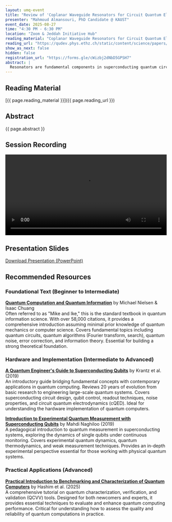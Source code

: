 ```yaml
---
layout: umq-event
title: "Review of 'Coplanar Waveguide Resonators for Circuit Quantum Electrodynamics'"
presenter: "Mahmoud Almansouri, PhD Candidate @ KAUST"
event_date: 2025-08-27
time: "4:30 PM - 6:30 PM"
location: "Zoom & Jeddah Initiative Hub"
reading_material: "Coplanar Waveguide Resonators for Circuit Quantum Electrodynamics"
reading_url: "https://qudev.phys.ethz.ch/static/content/science/papers/Goeppl2008.pdf"
show_as_next: false
hidden: false
registration_url: "https://forms.gle/cWizbj2dNbD5GPSH7"
abstract: |
  Resonators are fundamental components in superconducting quantum circuits, enabling qubit readout, photon storage, and coherent qubit-qubit coupling in circuit quantum electrodynamics (cQED). Among the two main types—lumped element and coplanar waveguide (CPW) resonators—CPWs offer better frequency control, reduced parasitics, and straightforward 50 Ω integration. This seminar focuses on CPW resonators and their practical integration with qubits, emphasizing key design parameters such as coupling capacitance, external quality factor, and mode frequency. We base our discussion on the foundational design framework established by Göppl et al., and extend it to practical implementation using HFSS, COMSOL, or Maxwell 3D to extract capacitance matrices, control cross-talk, and ensure accurate frequency and quality factor targeting in quantum processors.
---
```


## Reading Material

[{{ page.reading_material }}]({{ page.reading_url }})

## Abstract

{{ page.abstract }}

## Session Recording

<video width="100%" controls>
  <source src="/assets/videos/coplanar-waveguide-session.mp4" type="video/mp4">
  Your browser does not support the video tag.
</video>

## Presentation Slides

[Download Presentation (PowerPoint)](/assets/presentations/coplanar-waveguide-presentation.pptx)

## Recommended Resources

### Foundational Text (Beginner to Intermediate)

**[Quantum Computation and Quantum Information](/assets/resources/nielsen-chuang-quantum-computation.pdf)** by Michael Nielsen & Isaac Chuang  
Often referred to as "Mike and Ike," this is the standard textbook in quantum information science. With over 58,000 citations, it provides a comprehensive introduction assuming minimal prior knowledge of quantum mechanics or computer science. Covers fundamental topics including quantum circuits, quantum algorithms (Fourier transform, search), quantum noise, error correction, and information theory. Essential for building a strong theoretical foundation.

### Hardware and Implementation (Intermediate to Advanced)

**[A Quantum Engineer's Guide to Superconducting Qubits](/assets/resources/quantum-engineers-guide-superconducting-qubits.pdf)** by Krantz et al. (2019)  
An introductory guide bridging fundamental concepts with contemporary applications in quantum computing. Reviews 20 years of evolution from basic research to engineering large-scale quantum systems. Covers superconducting circuit design, qubit control, readout techniques, noise properties, and circuit quantum electrodynamics (cQED). Ideal for understanding the hardware implementation of quantum computers.

**[Introduction to Experimental Quantum Measurement with Superconducting Qubits](/assets/resources/experimental-quantum-measurement-superconducting-qubits.pdf)** by Mahdi Naghiloo (2019)  
A pedagogical introduction to quantum measurement in superconducting systems, exploring the dynamics of single qubits under continuous monitoring. Covers experimental quantum dynamics, quantum thermodynamics, and weak measurement techniques. Provides an in-depth experimental perspective essential for those working with physical quantum systems.

### Practical Applications (Advanced)

**[Practical Introduction to Benchmarking and Characterization of Quantum Computers](/assets/resources/benchmarking-characterization-quantum-computers.pdf)** by Hashim et al. (2025)  
A comprehensive tutorial on quantum characterization, verification, and validation (QCVV) tools. Designed for both newcomers and experts, it provides essential techniques to evaluate and enhance quantum computing performance. Critical for understanding how to assess the quality and reliability of quantum computations in practice.